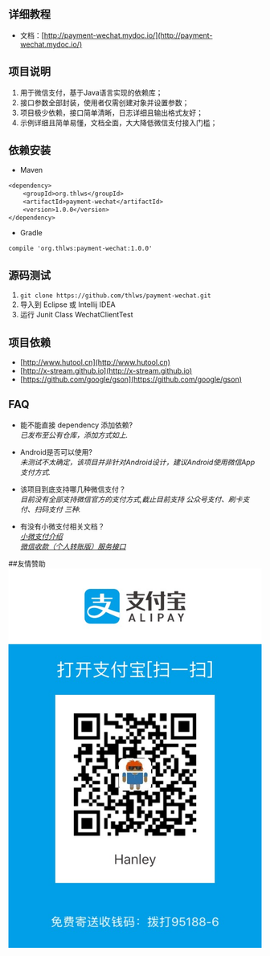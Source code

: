 ## 详细教程
- 文档：[http://payment-wechat.mydoc.io/](http://payment-wechat.mydoc.io/)

## 项目说明
1. 用于微信支付，基于Java语言实现的依赖库；
2. 接口参数全部封装，使用者仅需创建对象并设置参数；
3. 项目极少依赖，接口简单清晰，日志详细且输出格式友好；
4. 示例详细且简单易懂，文档全面，大大降低微信支付接入门槛；

## 依赖安装
- Maven
```
<dependency>
    <groupId>org.thlws</groupId>
    <artifactId>payment-wechat</artifactId>
    <version>1.0.0</version>
</dependency>
```
- Gradle
```
compile 'org.thlws:payment-wechat:1.0.0'
```

## 源码测试
1. ```git clone https://github.com/thlws/payment-wechat.git```
2. 导入到 Eclipse 或 Intellij IDEA
3. 运行 Junit Class WechatClientTest

## 项目依赖
- [http://www.hutool.cn](http://www.hutool.cn)
- [http://x-stream.github.io](http://x-stream.github.io)
- [https://github.com/google/gson](https://github.com/google/gson)

## FAQ
- 能不能直接 dependency 添加依赖?<br>
_已发布至公有仓库，添加方式如上._

- Android是否可以使用?<br>
_未测试不太确定，该项目并非针对Android设计，建议Android使用微信App支付方式._

- 该项目到底支持哪几种微信支付？<br>
_目前没有全部支持微信官方的支付方式,截止目前支持 公众号支付、刷卡支付、扫码支付 三种._

- 有没有小微支付相关文档？<br>
_[小微支付介绍](https://gitee.com/thlws/payment-wechat/raw/master/docs/%E5%B0%8F%E5%BE%AE%E6%94%AF%E4%BB%98%E4%BB%8B%E7%BB%8D-wechat%20micro%20pay_1475134908_3aO.pdf)_ <br>
_[微信收款（个人转账版）服务接口](https://gitee.com/thlws/payment-wechat/raw/master/docs/%E5%BE%AE%E4%BF%A1%E6%94%B6%E6%AC%BE%EF%BC%88%E4%B8%AA%E4%BA%BA%E8%BD%AC%E8%B4%A6%E7%89%88%EF%BC%89%E6%9C%8D%E5%8A%A1%E6%8E%A5%E5%8F%A3%E6%96%87%E6%A1%A3-20170222.pdf)_


##友情赞助
![Alipay](imgs/alipay.JPG )